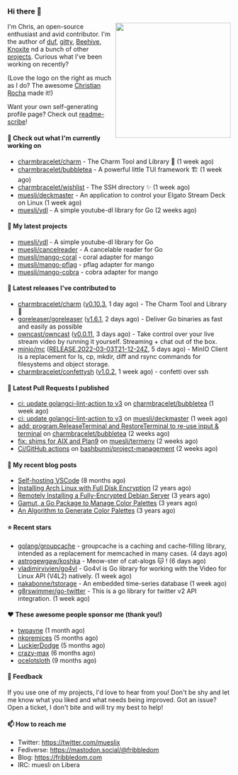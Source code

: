 ### Hi there 👋

<img align="right" src="https://raw.githubusercontent.com/muesli/muesli/master/assets/termenv.png" width="260">

I'm Chris, an open-source enthusiast and avid contributor. I'm the author of [duf](https://github.com/muesli/duf),
[gitty](https://github.com/muesli/gitty), [Beehive](https://github.com/muesli/beehive), [Knoxite](https://github.com/knoxite/knoxite)
 nd a bunch of other [projects](https://fribbledom.com/projects/). Curious what I've been working on recently?

(Love the logo on the right as much as I do? The awesome [Christian Rocha](https://github.com/meowgorithm/) made it!)

Want your own self-generating profile page? Check out [readme-scribe](https://github.com/muesli/readme-scribe)!

#### 👷 Check out what I'm currently working on

- [charmbracelet/charm](https://github.com/charmbracelet/charm) - The Charm Tool and Library 🌟 (1 week ago)
- [charmbracelet/bubbletea](https://github.com/charmbracelet/bubbletea) - A powerful little TUI framework 🏗 (1 week ago)
- [charmbracelet/wishlist](https://github.com/charmbracelet/wishlist) - The SSH directory ✨ (1 week ago)
- [muesli/deckmaster](https://github.com/muesli/deckmaster) - An application to control your Elgato Stream Deck on Linux (1 week ago)
- [muesli/ydl](https://github.com/muesli/ydl) - A simple youtube-dl library for Go (2 weeks ago)

#### 🌱 My latest projects

- [muesli/ydl](https://github.com/muesli/ydl) - A simple youtube-dl library for Go
- [muesli/cancelreader](https://github.com/muesli/cancelreader) - A cancelable reader for Go
- [muesli/mango-coral](https://github.com/muesli/mango-coral) - coral adapter for mango
- [muesli/mango-pflag](https://github.com/muesli/mango-pflag) - pflag adapter for mango
- [muesli/mango-cobra](https://github.com/muesli/mango-cobra) - cobra adapter for mango

#### 🔭 Latest releases I've contributed to

- [charmbracelet/charm](https://github.com/charmbracelet/charm) ([v0.10.3](https://github.com/charmbracelet/charm/releases/tag/v0.10.3), 1 day ago) - The Charm Tool and Library 🌟
- [goreleaser/goreleaser](https://github.com/goreleaser/goreleaser) ([v1.6.1](https://github.com/goreleaser/goreleaser/releases/tag/v1.6.1), 2 days ago) - Deliver Go binaries as fast and easily as possible
- [owncast/owncast](https://github.com/owncast/owncast) ([v0.0.11](https://github.com/owncast/owncast/releases/tag/v0.0.11), 3 days ago) - Take control over your live stream video by running it yourself.  Streaming &#43; chat out of the box.
- [minio/mc](https://github.com/minio/mc) ([RELEASE.2022-03-03T21-12-24Z](https://github.com/minio/mc/releases/tag/RELEASE.2022-03-03T21-12-24Z), 5 days ago) - MinIO Client is a replacement for ls, cp, mkdir, diff and rsync commands for filesystems and object storage.
- [charmbracelet/confettysh](https://github.com/charmbracelet/confettysh) ([v1.0.2](https://github.com/charmbracelet/confettysh/releases/tag/v1.0.2), 1 week ago) - confetti over ssh

#### 🔨 Latest Pull Requests I published

- [ci: update golangci-lint-action to v3](https://github.com/charmbracelet/bubbletea/pull/242) on [charmbracelet/bubbletea](https://github.com/charmbracelet/bubbletea) (1 week ago)
- [ci: update golangci-lint-action to v3](https://github.com/muesli/deckmaster/pull/90) on [muesli/deckmaster](https://github.com/muesli/deckmaster) (1 week ago)
- [add: program.ReleaseTerminal and RestoreTerminal to re-use input &amp; terminal](https://github.com/charmbracelet/bubbletea/pull/237) on [charmbracelet/bubbletea](https://github.com/charmbracelet/bubbletea) (2 weeks ago)
- [fix: shims for AIX and Plan9](https://github.com/muesli/termenv/pull/76) on [muesli/termenv](https://github.com/muesli/termenv) (2 weeks ago)
- [Ci/GitHub actions](https://github.com/bashbunni/project-management/pull/11) on [bashbunni/project-management](https://github.com/bashbunni/project-management) (2 weeks ago)

#### 📜 My recent blog posts

- [Self-hosting VSCode](https://fribbledom.com/posts/selfhosting-vscode/) (8 months ago)
- [Installing Arch Linux with Full Disk Encryption](https://fribbledom.com/posts/encrypted-arch-install/) (2 years ago)
- [Remotely Installing a Fully-Encrypted Debian Server](https://fribbledom.com/posts/encrypted-remote-debian-install/) (3 years ago)
- [Gamut, a Go Package to Manage Color Palettes](https://fribbledom.com/posts/gamut-package-to-handle-color-palettes/) (3 years ago)
- [An Algorithm to Generate Color Palettes](https://fribbledom.com/posts/an-algorithm-to-generate-color-palettes/) (3 years ago)

#### ⭐ Recent stars

- [golang/groupcache](https://github.com/golang/groupcache) - groupcache is a caching and cache-filling library, intended as a replacement for memcached in many cases. (4 days ago)
- [astrogewgaw/koshka](https://github.com/astrogewgaw/koshka) - Meow-ster of cat-alogs 🐱 ! (6 days ago)
- [vladimirvivien/go4vl](https://github.com/vladimirvivien/go4vl) - Go4vl is Go library for working with the Video for Linux API (V4L2) natively. (1 week ago)
- [nakabonne/tstorage](https://github.com/nakabonne/tstorage) - An embedded time-series database (1 week ago)
- [g8rswimmer/go-twitter](https://github.com/g8rswimmer/go-twitter) - This is a go library for twitter v2 API integration. (1 week ago)

#### ❤️ These awesome people sponsor me (thank you!)

- [twpayne](https://github.com/twpayne) (1 month ago)
- [nkpremices](https://github.com/nkpremices) (5 months ago)
- [LuckierDodge](https://github.com/LuckierDodge) (5 months ago)
- [crazy-max](https://github.com/crazy-max) (6 months ago)
- [ocelotsloth](https://github.com/ocelotsloth) (9 months ago)

#### 💬 Feedback

If you use one of my projects, I'd love to hear from you! Don't be shy and let me know what you liked
and what needs being improved. Got an issue? Open a ticket, I don't bite and will try my best to help!

#### 📫 How to reach me

- Twitter: https://twitter.com/mueslix
- Fediverse: https://mastodon.social/@fribbledom
- Blog: https://fribbledom.com
- IRC: muesli on Libera

